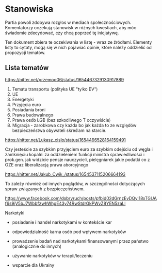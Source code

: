 # Stanowiska

Partia powoli zdobywa rozgłos w mediach społecznościowych. Komentatorzy oczekują stanowisk w różnych kwestiach, aby móc świadomie zdecydować, czy chcą poprzeć tę inicjatywę.

Ten dokument zbiera te oczekiwania w listę - wraz ze źródłami. Elementy listy to cytaty, mogą się w nich pojawiać opinie, które należy oddzielić od propozycji tematów.

## Lista tematów

https://nitter.net/przemoo06/status/1654467329130917889

1. Tematu transportu (polityka UE "tylko EV")
2. UE 
3. Energetyki
4. Przyjęcia euro
5. Posiadania broni
6. Prawa budowalnego
7. Prawa osób LGB (bez szkodliwego T oczywiście)
8. Migracja - zarobkowa czy każda bo jak każda to ze względów bezpieczeństwa obywateli skreślam na starcie.

https://nitter.net/Lukasz_cislo/status/1654496528164159491

Czy jesteście
za szybkim przyjęciem euro
za szybkim odejściu od węgla i zamknięciu kopalni
za oddzieleniem funkcji ministra sprawiedliwości i prok.gen.
jak widzicie pensje nauczycieli, pielęgniarek
jakie podatki
co z OZE
oraz liberalizacją prawa aborcyjnego

https://nitter.net/Jakub_Cwik_/status/1654537115206664193

To zależy również od innych poglądów, w szczególności dotyczących spraw związanych z bezpieczeństwem.

https://www.facebook.com/dobryruch/posts/pfbid02dGrnzEvDQyi18xTGUAf6s9jV5bJ7WbbfzwhWhgE43y74RwStdrGkPWvZ8YEN5zaLl

Narkotyki
- posiadanie i handel narkotykami w kontekście kar
- odpowiedzialność karna osób pod wpływem narkotyków
- prowadzenie badań nad narkotykami finansowanymi przez państwo (analogicznie do innych)
- używanie narkotyków w terapii/leczeniu

- wsparcie dla Ukrainy
